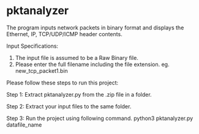 # pktanalyzer
The program inputs network packets in binary format and displays the Ethernet, IP, TCP/UDP/ICMP header contents.

Input Specifications:
1. The input file is assumed to be a Raw Binary file.
2. Please enter the full filename including the file extension. eg. new_tcp_packet1.bin

Please follow these steps to run this project:

Step 1: Extract pktanalyzer.py from the .zip file in a folder.

Step 2: Extract your input files to the same folder. 

Step 3: Run the project using following command.
		python3 pktanalyzer.py datafile_name
